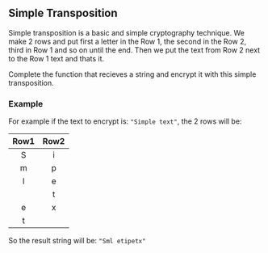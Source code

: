 ## Simple Transposition

Simple transposition is a basic and simple cryptography technique. We make 2 rows and put first a letter in the Row 1, the second in the Row 2, third in Row 1 and so on until the end. Then we put the text from Row 2 next to the Row 1 text and thats it.

Complete the function that recieves a string and encrypt it with this simple transposition.

### Example
For example if the text to encrypt is: `"Simple text"`, the 2 rows will be:

| Row1 | Row2 |
| :---: | :---: |
| S | i |
| m | p |
| l | e |
|   | t |
| e | x |
| t |   |

So the result string will be: `"Sml etipetx"`
